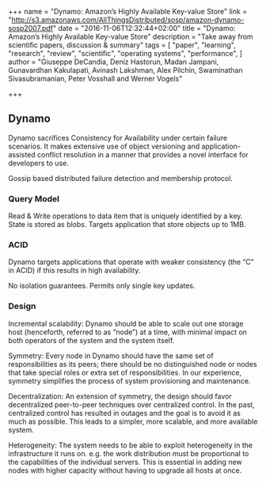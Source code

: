 +++
name = "Dynamo: Amazon’s Highly Available Key-value Store"
link = "http://s3.amazonaws.com/AllThingsDistributed/sosp/amazon-dynamo-sosp2007.pdf"
date = "2016-11-06T12:32:44+02:00"
title = "Dynamo: Amazon’s Highly Available Key-value Store"
description = "Take away from scientific papers, discussion & summary"
tags = [
  "paper",
  "learning",
  "research",
  "review",
  "scientific",
  "operating systems",
  "performance",
]
author = "Giuseppe DeCandia, Deniz Hastorun, Madan Jampani, Gunavardhan Kakulapati, Avinash Lakshman, Alex Pilchin, Swaminathan Sivasubramanian, Peter Vosshall and Werner Vogels"

+++ 

## Dynamo 

Dynamo sacrifices Consistency for Availability under certain failure scenarios. 
It makes extensive use of object versioning and application-assisted conflict resolution in a manner that provides a novel interface for developers to use.

Gossip based distributed failure detection and membership protocol.

### Query Model

Read & Write operations to data item that is uniquely identified by a key. 
State is stored as blobs.
Targets application that store objects up to 1MB.

### ACID

Dynamo targets applications that operate with weaker consistency (the “C” in ACID) if this results in high availability.

No isolation guarantees. Permits only single key updates.

### Design

Incremental scalability: Dynamo should be able to scale out one storage host (henceforth, referred to as “node”) at a time, 
with minimal impact on both operators of the system and the system itself.

Symmetry: Every node in Dynamo should have the same set of responsibilities as its peers; there should be no distinguished node
or nodes that take special roles or extra set of responsibilities. In our experience, symmetry simplifies the process of system
provisioning and maintenance.

Decentralization: An extension of symmetry, the design should favor decentralized peer-to-peer techniques over centralized
control. In the past, centralized control has resulted in outages and the goal is to avoid it as much as possible. This leads to a simpler,
more scalable, and more available system.

Heterogeneity: The system needs to be able to exploit heterogeneity in the infrastructure it runs on. e.g. the work
distribution must be proportional to the capabilities of the individual servers. This is essential in adding new nodes with
higher capacity without having to upgrade all hosts at once.
